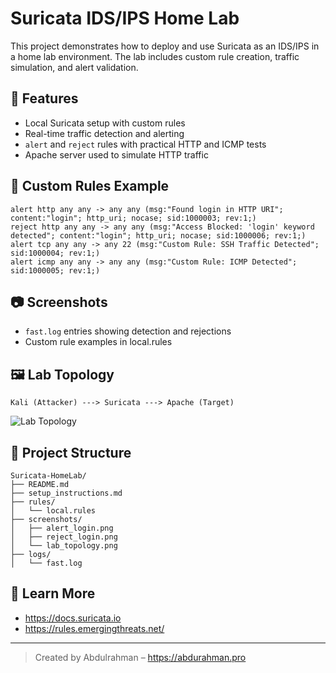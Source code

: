 
# Suricata IDS/IPS Home Lab

This project demonstrates how to deploy and use Suricata as an IDS/IPS in a home lab environment. The lab includes custom rule creation, traffic simulation, and alert validation.

## 🔧 Features

- Local Suricata setup with custom rules
- Real-time traffic detection and alerting
- `alert` and `reject` rules with practical HTTP and ICMP tests
- Apache server used to simulate HTTP traffic

## 🧪 Custom Rules Example

```suricata
alert http any any -> any any (msg:"Found login in HTTP URI"; content:"login"; http_uri; nocase; sid:1000003; rev:1;)
reject http any any -> any any (msg:"Access Blocked: 'login' keyword detected"; content:"login"; http_uri; nocase; sid:1000006; rev:1;)
alert tcp any any -> any 22 (msg:"Custom Rule: SSH Traffic Detected"; sid:1000004; rev:1;)
alert icmp any any -> any any (msg:"Custom Rule: ICMP Detected"; sid:1000005; rev:1;)
```

## 📷 Screenshots

- `fast.log` entries showing detection and rejections
- Custom rule examples in local.rules

## 🖼️ Lab Topology

```
Kali (Attacker) ---> Suricata ---> Apache (Target)
```

![Lab Topology](lab_topology.png)

## 📂 Project Structure

```
Suricata-HomeLab/
├── README.md
├── setup_instructions.md
├── rules/
│   └── local.rules
├── screenshots/
│   ├── alert_login.png
│   ├── reject_login.png
│   └── lab_topology.png
├── logs/
│   └── fast.log
```

## 📘 Learn More

- https://docs.suricata.io
- https://rules.emergingthreats.net/

---

> Created by Abdulrahman – https://abdurahman.pro
